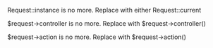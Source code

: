 Request::instance is no more. Replace with either Request::current

$request->controller is no more. Replace with $request->controller()

$request->action is no more. Replace with $request->action()